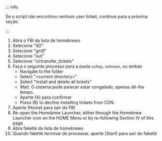 ::: info

Se o script não encontrou nenhum user ticket, continue para a próxima seção.

:::

1. Abra o FBI da lista de homebrews
2. Selecione "SD"
3. Selecione "gm9"
4. Selecione "out"
5. Selecione "ctrtransfer_tickets"
6. Faça o seguinte processo para a pasta `eshop`, `unknown`, ou ambas
   - Navigate to the folder
   - Select "\<current directory>"
   - Select "Install and delete all tickets"
   - Wait. O sistema pode parecer estar congelado, apenas dê-lhe tempo.
   - Aperte (A) para confirmar
   - Press (B) to decline installing tickets from CDN.
7. Aperte (Home) para sair do FBI
8. Re-open the Homebrew Launcher, either through the Homebrew Launcher icon on the HOME Menu or by re-following Section IV of this page
9. Abra faketik da lista de homebrews
10. Quando faketik terminar de processar, aperte (Start) para sair do faketik
